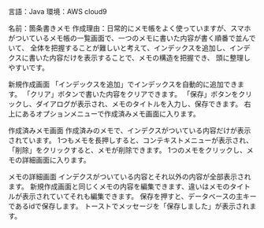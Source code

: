 言語：Java
環境：AWS cloud9

名前：箇条書きメモ
作成理由：日常的にメモ帳をよく使っていますが、スマホがついているメモ帳の一覧画面で、一つのメモに書いた内容が書く順番で並んでいて、
全体を把握することが難しいと考えて、インデックスを追加し、インデクスに書いた内容だけを表示することで、メモの構造を把握でき、
頭に整理しやすいです。


新規作成画面
「インデックスを追加」でインデックスを自動的に追加できます。
「クリア」ボタンで書いた内容をクリアできます。
「保存」ボタンをクリックし、ダイアログが表示され、メモのタイトルを入力し、保存できます。
右上にあるオプションメニューで作成済みメモ画面に入ります。

作成済みメモ画面
作成済みのメモで、インデクスがついている内容だけが表示されています。
1つもメモを長押しすると、コンテキストメニューが表示され、「削除」をクリックすると、メモが削除できます。
1つのメモをクリックし、メモの詳細画面に入ります。

メモの詳細画面
インデクスがついている内容とそれ以外の内容が全部表示されます。
新規作成画面と同じくメモの内容を編集できます、違いはメモのタイトルが表示されていてそれも編集できます。
保存を押すと、データベースの主キーであるidで保存します。
トーストでメッセージを「保存しました」が表示されます。




